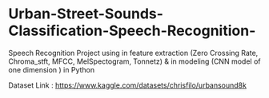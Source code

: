 # Urban-Street-Sounds-Classification-Speech-Recognition-
Speech Recognition Project using in feature extraction (Zero Crossing Rate, Chroma_stft, MFCC, MelSpectogram, Tonnetz) &amp; in modeling (CNN model of one dimension ) in Python 

Dataset Link : https://www.kaggle.com/datasets/chrisfilo/urbansound8k
